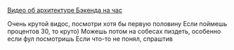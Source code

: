 [Видео об архитектуре Бэкенда на час](https://www.youtube.com/watch?v=8j29aAbtYWo)


Очень крутой видос, посмотри хотя бы первую половину
Если поймешь процентов 30, то круто)
Можешь потом на собесах пиздеть, особенно если фул посмотришь
Если что-то не понял, спраштив